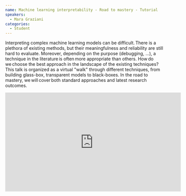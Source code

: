 ```yaml
---
name: Machine learning interpretability - Road to mastery - Tutorial
speakers:
  - Mara Graziani
categories:
  - Student
---
```


Interpreting complex machine learning models can be difficult. There is a plethora of existing methods, but their meaningfulness and reliability are still hard to evaluate. Moreover, depending on the purpose (debugging, ...), a technique in the literature is often more appropriate than others. How do we choose the best approach in the landscape of the existing techniques? This talk is organized as a virtual "walk" through different techniques, from building glass-box, transparent models to black-boxes. In the road to mastery, we will cover both standard approaches and latest research outcomes.

<iframe width="560" height="315" src="https://www.youtube.com/embed/u3fY1wm0y7A?si=SaLvHAiUo8WxGL7H" title="YouTube video player" frameborder="0" allow="accelerometer; autoplay; clipboard-write; encrypted-media; gyroscope; picture-in-picture; web-share" allowfullscreen></iframe>